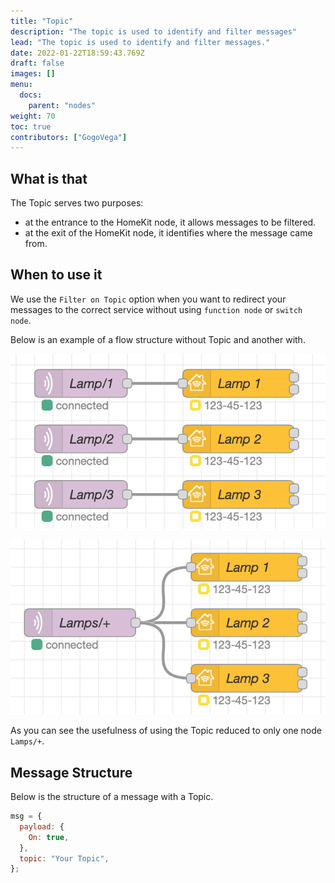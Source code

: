```yaml
---
title: "Topic"
description: "The topic is used to identify and filter messages"
lead: "The topic is used to identify and filter messages."
date: 2022-01-22T18:59:43.769Z
draft: false
images: []
menu:
  docs:
    parent: "nodes"
weight: 70
toc: true
contributors: ["GogoVega"]
---
```


## What is that

The Topic serves two purposes:

- at the entrance to the HomeKit node, it allows messages to be filtered.
- at the exit of the HomeKit node, it identifies where the message came from.

## When to use it

We use the `Filter on Topic` option when you want to redirect your messages to the correct service without using `function node` or `switch node`.

Below is an example of a flow structure without Topic and another with.

![without_topic_example](without_topic_example.png)

![with_topic_example](with_topic_example.png)

As you can see the usefulness of using the Topic reduced to only one node `Lamps/+`.

## Message Structure

Below is the structure of a message with a Topic.

```js
msg = {
  payload: {
    On: true,
  },
  topic: "Your Topic",
};
```
